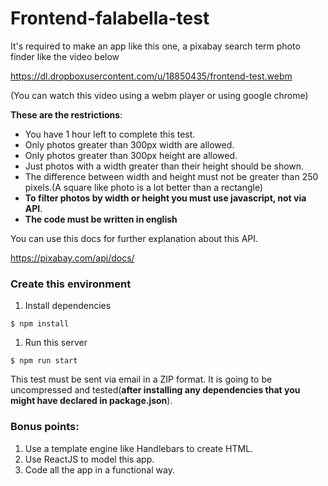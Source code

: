 # Frontend-falabella-test

It's required to make an app like this one, a pixabay search term photo finder like the video below

https://dl.dropboxusercontent.com/u/18850435/frontend-test.webm

(You can watch this video using a webm player or using google chrome)


**These are the restrictions**:

- You have 1 hour left to complete this test.
- Only photos greater than 300px width are allowed.
- Only photos greater than 300px height are allowed.
- Just photos with a width greater than their height should be shown.
- The difference between width and height must not be greater than 250 pixels.(A square like photo is a lot better than a rectangle)
- **To filter photos by width or height you must use javascript, not via API**.
- **The code must be written in english**

You can use this docs for further explanation about this API.

https://pixabay.com/api/docs/


### Create this environment

1. Install dependencies
```shell
$ npm install
```

1. Run this server
```shell
$ npm run start
```


This test must be sent via email in a ZIP format. It is going to be uncompressed and tested(**after installing any dependencies that you might have declared in package.json**).


### Bonus points:

1. Use a template engine like Handlebars to create HTML.
1. Use ReactJS to model this app.
1. Code all the app in a functional way.
